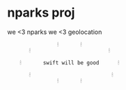 # nparks proj
we <3 nparks we <3 geolocation

                    🕯       🕯
           🕯                         🕯
                 
        🕯       swift will be good      🕯
                  
           🕯                          🕯
                    🕯       🕯
